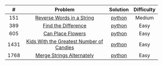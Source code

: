 |  #   |                                                               Problem                                                                |                                                                    Solution                                                                    | Difficulty |
|:----:|:------------------------------------------------------------------------------------------------------------------------------------:|:----------------------------------------------------------------------------------------------------------------------------------------------:|:----------:|
| 151  |                 [Reverse Words in a String](https://leetcode.com/problems/reverse-words-in-a-string/?envType=study-plan-v2&envId=leetcode-75)                 |    [python](https://github.com/Mu7annad0/leetcode/blob/c72848cc9f3b2c7012527819bbf70beca7f5bd23/leetcode/0151.ReverseWords/ReverseWords.py)    |   Medium   |
| 389  | [Find the Difference](https://leetcode.com/problems/find-the-difference/description/?envType=study-plan-v2&envId=programming-skills) |         [python](https://github.com/Mu7annad0/leetcode/blob/aac1b06b0bdb2308eb6ec23516b60173c638b161/leetcode/0389.FindTheDifference)          |    Easy    |
| 605  |                          [Can Place Flowers](https://leetcode.com/problems/can-place-flowers/description/)                           |          [python](https://github.com/Mu7annad0/leetcode/blob/a544d356337e58ede7d8839c7a8b1bd48ddce0c6/leetcode/0605.CanPlaceFlowers)           |    Easy    |
| 1431 |   [Kids With the Greatest Number of Candies](https://leetcode.com/problems/kids-with-the-greatest-number-of-candies/description/)    | [python](https://github.com/Mu7annad0/leetcode/blob/9478c5bf08da85575d2e20098d10bc5c06641c92/leetcode/1431.KidsWithTheGreatestNumberOfCandies) |    Easy    |    
| 1768 |                  [Merge Strings Alternately](https://leetcode.com/problems/merge-strings-alternately/description/)                   |      [python](https://github.com/Mu7annad0/leetcode/blob/9478c5bf08da85575d2e20098d10bc5c06641c92/leetcode/1768.MergeStringsAlternately)       |    Easy    |
